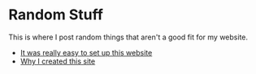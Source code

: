 # Random Stuff

This is where I post random things that aren't a good fit for my website.

- [It was really easy to set up this website](easysetup)
- [Why I created this site](why)
